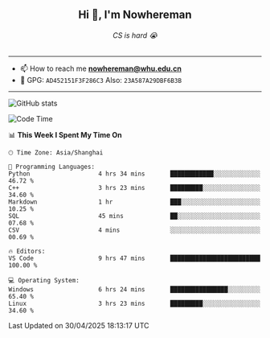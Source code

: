 <h2 align="center">Hi 👋, I'm Nowhereman</h2>
<h6 align="center">CS is hard 😭</h6>

---
- 📫 How to reach me **nowhereman@whu.edu.cn**
- 🔑 GPG: `AD452151F3F286C3`  Also: `23A587A29DBF6B3B`

---
![GitHub stats](https://github-readme-stats.vercel.app/api?username=nowherechan&theme=transparent&rank_icon=github&include_all_commits=true&count_private=true)

<!--START_SECTION:waka-->
![Code Time](http://img.shields.io/badge/Code%20Time-819%20hrs%2022%20mins-blue)

📊 **This Week I Spent My Time On** 

```text
🕑︎ Time Zone: Asia/Shanghai

💬 Programming Languages: 
Python                   4 hrs 34 mins       ████████████░░░░░░░░░░░░░   46.72 % 
C++                      3 hrs 23 mins       █████████░░░░░░░░░░░░░░░░   34.60 % 
Markdown                 1 hr                ███░░░░░░░░░░░░░░░░░░░░░░   10.25 % 
SQL                      45 mins             ██░░░░░░░░░░░░░░░░░░░░░░░   07.68 % 
CSV                      4 mins              ░░░░░░░░░░░░░░░░░░░░░░░░░   00.69 % 

🔥 Editors: 
VS Code                  9 hrs 47 mins       █████████████████████████   100.00 % 

💻 Operating System: 
Windows                  6 hrs 24 mins       ████████████████░░░░░░░░░   65.40 % 
Linux                    3 hrs 23 mins       █████████░░░░░░░░░░░░░░░░   34.60 % 
```


 Last Updated on 30/04/2025 18:13:17 UTC
<!--END_SECTION:waka-->
